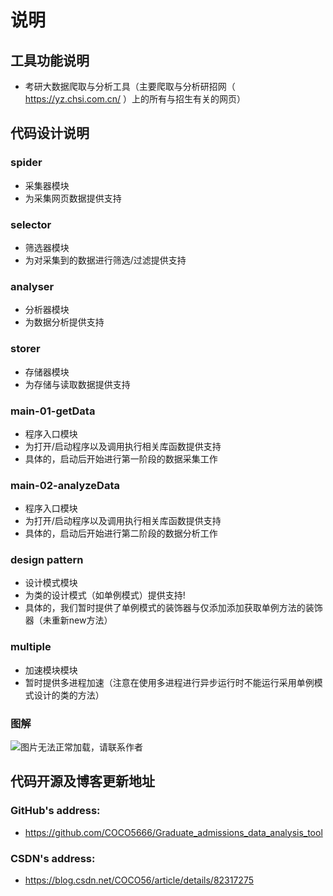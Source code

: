 # **说明**
## **工具功能说明**
* 考研大数据爬取与分析工具（主要爬取与分析研招网（ https://yz.chsi.com.cn/ ）上的所有与招生有关的网页）
## **代码设计说明**
### **spider**
* 采集器模块
* 为采集网页数据提供支持
### **selector**
* 筛选器模块
* 为对采集到的数据进行筛选/过滤提供支持
### **analyser**
* 分析器模块
* 为数据分析提供支持
### **storer**
* 存储器模块
* 为存储与读取数据提供支持
### **main-01-getData**
* 程序入口模块
* 为打开/启动程序以及调用执行相关库函数提供支持
* 具体的，启动后开始进行第一阶段的数据采集工作
### **main-02-analyzeData**
* 程序入口模块
* 为打开/启动程序以及调用执行相关库函数提供支持
* 具体的，启动后开始进行第二阶段的数据分析工作
### **design pattern**
* 设计模式模块
* 为类的设计模式（如单例模式）提供支持!
* 具体的，我们暂时提供了单例模式的装饰器与仅添加添加获取单例方法的装饰器（未重新new方法）
### **multiple**
* 加速模块模块
* 暂时提供多进程加速（注意在使用多进程进行异步运行时不能运行采用单例模式设计的类的方法）

### **图解**
![图片无法正常加载，请联系作者](https://ws1.sinaimg.cn/large/d1aeccfaly1g2utd3bwkaj20ga0i4t8u.jpg)

## **代码开源及博客更新地址**
### **GitHub's address:**
* https://github.com/COCO5666/Graduate_admissions_data_analysis_tool
### **CSDN's address:**
* https://blog.csdn.net/COCO56/article/details/82317275